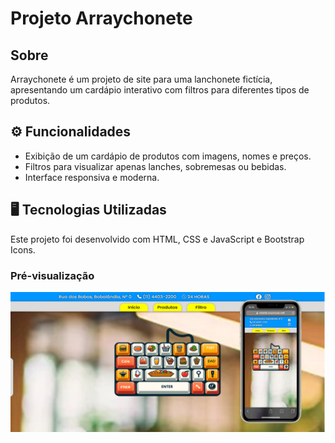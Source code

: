 # Projeto Arraychonete

## Sobre

Arraychonete é um projeto de site para uma lanchonete fictícia, apresentando um cardápio interativo com filtros para diferentes tipos de produtos.

## ⚙ Funcionalidades

- Exibição de um cardápio de produtos com imagens, nomes e preços.
- Filtros para visualizar apenas lanches, sobremesas ou bebidas.
- Interface responsiva e moderna.

## 🖥 Tecnologias Utilizadas

Este projeto foi desenvolvido com HTML, CSS e JavaScript e Bootstrap Icons.

### Pré-visualização

<img src="https://github.com/RenanMinichillo/arraychonete/blob/main/assets/illustration.png?raw=true" alt="imagem de pré-visualização">
